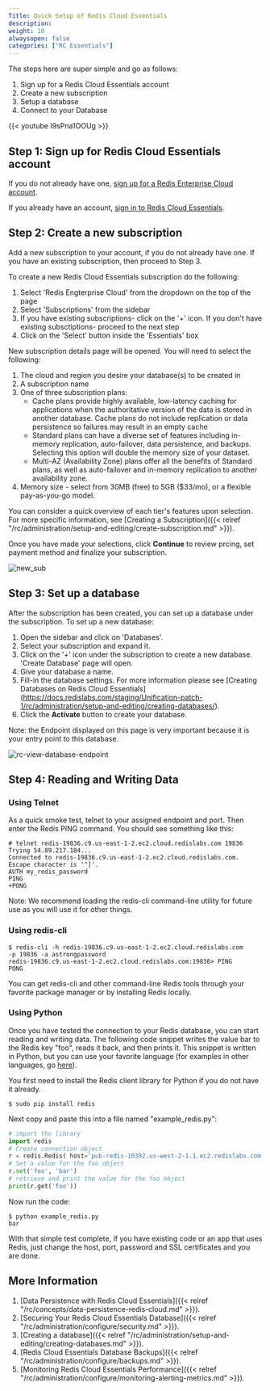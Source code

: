 ```yaml
---
Title: Quick Setup of Redis Cloud Essentials
description: 
weight: 10
alwaysopen: false
categories: ["RC Essentials"]
---
```

The steps here are super simple and go as follows:

1. Sign up for a Redis Cloud Essentials account
1. Create a new subscription
1. Setup a database
1. Connect to your Database

{{< youtube I9sPna1OOUg >}}

## Step 1: Sign up for Redis Cloud Essentials account

If you do not already have one, [sign up for a Redis Enterprise Cloud
account](https://app.redislabs.com/#/sign-up/cloud?).

If you already have an account, [sign in to Redis Cloud Essentials](https://app.redislabs.com/#/login?).

## Step 2: Create a new subscription

Add a new subscription to your account, if you do not already have one.
If you have an existing subscription, then proceed to Step 3.

To create a new Redis Cloud Essentials subscription do the following:
1. Select 'Redis Engterprise Cloud' from the dropdown on the top of the page
1. Select 'Subscriptions' from the sidebar
1. If you have existing subscriptions- click on the '+' icon. If you don't have existing subsctiptions- proceed to the next step
1. Click on the 'Select' button inside the 'Essentials' box

New subscription details page will be opened. You will need to select the following:

1. The cloud and region you desire your database(s) to be created in
1. A subscription name
1. One of three subscription plans:
   - Cache plans provide highly available, low-latency caching for
        applications when the authoritative version of the data is
        stored in another database. Cache plans do not include
        replication or data persistence so failures may result in an
        empty cache
   - Standard plans can have a diverse set of features including
        in-memory replication, auto-failover, data persistence, and
        backups. Selecting this option will double the memory size of
        your dataset.
   - Multi-AZ (Availability Zone) plans offer all the benefits of
        Standard plans, as well as auto-failover and in-memory
        replication to another availability zone.
1. Memory size - select from 30MB (free) to 5GB ($33/mo), or a
    flexible pay-as-you-go model.

You can consider a quick overview of each tier's features upon
selection. For more specific information, see [Creating a
Subscription]({{< relref "/rc/administration/setup-and-editing/create-subscription.md" >}}).

Once you have made your selections, click **Continue** to review prcing, set payment method and finalize your
subscription.

![new_sub](/images/rc/new_sub.png?width=600&height=466)

## Step 3: Set up a database

After the subscription has been created, you can set up a database under the subscription. 
To set up a new database: 
1. Open the sidebar and click on 'Databases'. 
1. Select your subscription and expand it.
1. Click on the '+' icon under the subscription to create a new database. 'Create Database' page will open.
1. Give your database a name.
1. Fill-in the database settings. For more information please see [Creating Databases on Redis Cloud Essentials] (https://docs.redislabs.com/staging/Unification-patch-1/rc/administration/setup-and-editing/creating-databases/).
1. Click the **Activate** button to create your database.

Note: the Endpoint displayed on this page is very important because it
is your entry point to this database.

![rc-view-database-endpoint](/images/rc/rc-view-database-endpoint.png?width=600&height=409)

## Step 4: Reading and Writing Data

### Using Telnet

As a quick smoke test, telnet to your assigned endpoint and port. Then
enter the Redis PING command. You should see something like this:

```src
# telnet redis-19836.c9.us-east-1-2.ec2.cloud.redislabs.com 19836
Trying 54.89.217.184...
Connected to redis-19836.c9.us-east-1-2.ec2.cloud.redislabs.com.
Escape character is '^]'.
AUTH my_redis_password
PING
+PONG
```

Note: We recommend loading the redis-cli command-line utility for future
use as you will use it for other things.

### Using redis-cli

```src
$ redis-cli -h redis-19836.c9.us-east-1-2.ec2.cloud.redislabs.com 
-p 19836 -a astrongpassword
redis-19836.c9.us-east-1-2.ec2.cloud.redislabs.com:19836> PING
PONG
```

You can get redis-cli and other command-line Redis tools through your
favorite package manager or by installing Redis locally.

### Using Python

Once you have tested the connection to your Redis database, you can
start reading and writing data. The following code snippet writes the
value bar to the Redis key "foo", reads it back, and then prints it.
This snippet is written in Python, but you can use your favorite
language (for examples in other languages, go
[here](https://redislabs.com/resources/how-to-redis-enterprise/)).

You first need to install the Redis client library for Python if you do
not have it already.

```src
$ sudo pip install redis
```

Next copy and paste this into a file named
"example_redis.py":

```python
# import the library
import redis
# Create connection object
r = redis.Redis( host='pub-redis-10382.us-west-2-1.1.ec2.redislabs.com', port=10382, password='astrongpassword')
# Set a value for the foo object
r.set('foo', 'bar')
# retrieve and print the value for the foo object
print(r.get('foo'))
```

Now run the code:

```src
$ python example_redis.py
bar
```

With that simple test complete, if you have existing code or an app that
uses Redis, just change the host, port, password and SSL certificates
and you are done.

## More Information

1. [Data Persistence with Redis Cloud Essentials]({{< relref "/rc/concepts/data-persistence-redis-cloud.md" >}}).
1. [Securing Your Redis Cloud Essentials
    Database]({{< relref "/rc/administration/configure/security.md" >}}).
1. [Creating a
    database]({{< relref "/rc/administration/setup-and-editing/creating-databases.md" >}}).
1. [Redis Cloud Essentials Database
    Backups]({{< relref "/rc/administration/configure/backups.md" >}}).
1. [Monitoring Redis Cloud Essentials
    Performance]({{< relref "/rc/administration/configure/monitoring-alerting-metrics.md" >}}).
